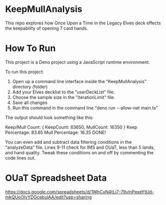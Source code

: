 # KeepMullAnalysis

This repo explores how Once Upon a Time in the Legacy Elves deck effects the keepability of opening 7 card hands.

# How To Run

This project is a Deno project using a JavaScript runtime environment.

To run this project: 
1. Open up a command line interface inside the "KeepMullAnalysis" directory (folder)
2. Add your Elves decklist to the "userDeckList" file.
3. Choose the sample size in the "iterationLimit" file.
4. Save all changes
5. Run this command in the command line "deno run --allow-net main.ts"

The output should look something like this:

Keep/Mull Count:
{ KeepCount: 83650, MullCount: 16350 }
Keep Percentage:
83.65
Mull Percentage:
16.35
DONE!

You can even add and subtract data filtering conditions in the "analyzeData" file. Lines 9-11 check for IMS and OUaT, less than 5 lands, and hand quality. Tweak these conditions on and off by commenting the code lines out.


# OUaT Spreadsheet Data

https://docs.google.com/spreadsheets/d/1WhCxN4tLj7-79vlnPexeYtUd-mkQUoOIyYDGcebulAA/edit?usp=sharing
